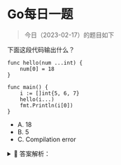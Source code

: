 # Go每日一题

> 今日（2023-02-17）的题目如下

下面这段代码输出什么？

```golang
func hello(num ...int) {  
    num[0] = 18
}

func main() {  
    i := []int{5, 6, 7}
    hello(i...)
    fmt.Println(i[0])
}
```

- A. 18
- B. 5
- C. Compilation error



<details>
<summary style="cursor: pointer">🔑 答案解析：</summary>
<div>

参考答案及解析：A.18。

知识点：可变参数函数。

### 1楼

引用类型传参

### 14楼

可变参数是切片，切片是引用，所以func内赋值会带出来。

### 15楼

可变参数函数。可变参数是切片，切片是引用


</div>
</details>
